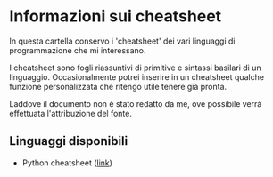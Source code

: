# Informazioni sui cheatsheet

In questa cartella conservo i 'cheatsheet' dei vari linguaggi di programmazione che mi interessano.

I cheatsheet sono fogli riassuntivi di primitive e sintassi basilari di un linguaggio. Occasionalmente potrei inserire in un cheatsheet qualche funzione personalizzata che ritengo utile tenere già pronta.

Laddove il documento non è stato redatto da me, ove possibile verrà effettuata l'attribuzione del fonte.

## Linguaggi disponibili

* Python cheatsheet ([link](cheatsheet-python.py))
